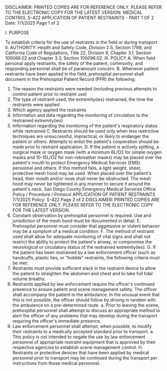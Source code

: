 DISCLAIMER: PRINTED COPIES ARE FOR REFERENCE ONLY. PLEASE REFER TO THE ELECTRONIC COPY FOR THE LATEST VERSION.
MEDICAL CONTROL S-422
APPLICATION OF PATIENT RESTRAINTS - PART 1 OF 2
Date: 7/1/2025 Page 1 of 2

I. PURPOSE

To establish criteria for the use of restraints in the field or during transport
II. AUTHORITY: Health and Safety Code, Division 2.5, Section 1798; and California Code of
Regulations, Title 22, Division 9, Chapter 3.1, Section 100066.02 and Chapter 3.3, Section
100096.02.
III. POLICY
A. When field personal apply restraints, the safety of the patient, community, and responding
personnel shall be of paramount concern.
B. Whenever patient restraints have been applied in the field, prehospital personnel shall
document in the Prehospital Patient Record (PPR) the following:
1. The reason the restraints were needed (including previous attempts to control patient prior
to restraint use)
2. The type of restraint used, the extremity(ies) restrained, the time the restraints were applied
3. Which agency applied the restraints
4. Information and data regarding the monitoring of circulation to the restrained extremity(ies)
5. Information regarding the monitoring of the patient's respiratory status while restrained
C. Restraints should be used only when less restrictive techniques are unsuccessful, impractical,
or likely to endanger the patient or others. Attempts to enlist the patient's cooperation should
be made prior to restraint application.
D. If the patient is actively spitting, a surgical mask or oxygen mask (with a minimum 6L/O2 for
simple oxygen masks and 10-15L/O2 for non-rebreather masks) may be placed over the
patient's mouth to protect Emergency Medical Services (EMS) personnel and others. If this
method fails, a light weight, sheer, protective mesh hood may be used. When placed over the
patient's head, their mouth and/or nose shall never be obstructed. The mesh hood may never
be tightened in any manner to secure it around the patient's neck.
San Diego County Emergency Medical Services Office
Policy / Procedure / Protocol
APPLICATION OF PATIENT RESTRAINTS 7/1/2025
Policy: S-422 Page 2 of 2
DISCLAIMER: PRINTED COPIES ARE FOR REFERENCE ONLY. PLEASE REFER TO THE ELECTRONIC COPY FOR THE LATEST VERSION.
1. Constant observation by prehospital personnel is required. Use and jurisdiction of the mesh
hood must be documented in detail.
E. Prehospital personnel must consider that aggressive or violent behavior may be a symptom of
a medical condition.
F. The method of restraint used shall allow for adequate monitoring of vital signs and shall not
restrict the ability to protect the patient's airway, or compromise the neurological or circulatory
status of the restrained extremity(ies).
G. If the patient has been restrained by a law enforcement officer (such as handcuffs, plastic ties,
or "hobble" restraints, the following criteria must be met:
1. Restraints must provide sufficient slack in the restraint device to allow the patient to
straighten the abdomen and chest and to take full tidal volume breaths.
2. Restraints applied by law enforcement require the officer's continued presence to ensure
patient and scene management safety. The officer shall accompany the patient in the
ambulance. In the unusual event that this is not possible, the officer should follow by driving
in tandem with the ambulance on a pre-determined route.
a. Prior to leaving the scene, prehospital personnel shall attempt to discuss an appropriate
method to alert the officer of any problems that may develop during the transport
requiring the officer's immediate presence.
3. Law enforcement personnel shall attempt, when possible, to modify their restraints to a
medically accepted standard prior to transport.
a. This policy is not intended to negate the use by law enforcement personnel of appropriate
restraint equipment that is approved by their respective agencies to establish scene
management control.
H. Restraints or protective devices that have been applied by medical personnel prior to transport
may be continued during the transport per instructions from those medical personnel.

